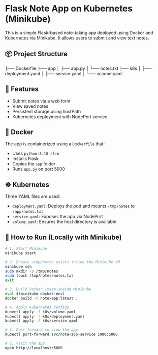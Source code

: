 # Flask Note App on Kubernetes (Minikube)

This is a simple Flask-based note-taking app deployed using Docker and Kubernetes via Minikube. It allows users to submit and view text notes.

## 📦 Project Structure

├── Dockerfile
├── app
│ ├── app.py
│ └── notes.txt
├── k8s
│ ├── deployment.yaml
│ ├── service.yaml
│ └── volume.yaml


## 🚀 Features

- Submit notes via a web form
- View saved notes
- Persistent storage using hostPath
- Kubernetes deployment with NodePort service

## 🐳 Docker

The app is containerized using a `Dockerfile` that:

- Uses `python:3.10-slim`
- Installs Flask
- Copies the `app` folder
- Runs `app.py` on port 5000

## ☸️ Kubernetes

Three YAML files are used:

- `deployment.yaml`: Deploys the pod and mounts `/tmp/notes` to `/app/notes.txt`
- `service.yaml`: Exposes the app via NodePort
- `volume.yaml`: Ensures the host directory is available

## 🧪 How to Run (Locally with Minikube)

```bash
# 1. Start Minikube
minikube start

# 2. Ensure /tmp/notes exists inside the Minikube VM
minikube ssh
sudo mkdir -p /tmp/notes
sudo touch /tmp/notes/notes.txt
exit

# 3. Build Docker image inside Minikube
eval $(minikube docker-env)
docker build -t note-app:latest .

# 4. Apply Kubernetes configs
kubectl apply -f k8s/volume.yaml
kubectl apply -f k8s/deployment.yaml
kubectl apply -f k8s/service.yaml

# 5. Port forward to view the app
kubectl port-forward svc/note-app-service 5000:5000

# 6. Visit the app
open http://localhost:5000

